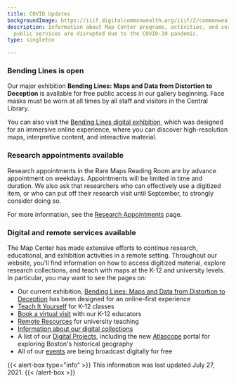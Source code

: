 ```yaml
---
title: COVID Updates
backgroundImage: https://iiif.digitalcommonwealth.org/iiif/2/commonwealth:8336hc349/1977,3051,4696,1785/1200,/0/default.jpg
description: Information about Map Center programs, activities, and services while
  public services are disrupted due to the COVID-19 pandemic.
type: singleton

---
```

### Bending Lines is open

Our major exhibition **Bending Lines: Maps and Data from Distortion to Deception** is available for free public access in our gallery beginning. Face masks must be worn at all times by all staff and visitors in the Central Library.

You can also visit the [Bending Lines digital exhibition](https://www.leventhalmap.org/digital-exhibitions/bending-lines/), which was designed for an immersive online experience, where you can discover high-resolution maps, interpretive content, and interactive material.

### Research appointments available

Research appointments in the Rare Maps Reading Room are by advance appointment on weekdays. Appointments will be limited in time and duration. We also ask that researchers who can effectively use a digitized item, or who can put off their research visit until September, to strongly consider doing so.

For more information, see the [Research Appointments](https://www.leventhalmap.org/research/appointments/) page.

### Digital and remote services available

The Map Center has made extensive efforts to continue research, educational, and exhibition activities in a remote setting. Throughout our website, you'll find information on how to access digitized material, explore research collections, and teach with maps at the K-12 and university levels. In particular, you may want to see the pages on:

* Our current exhibition, [Bending Lines: Maps and Data from Distortion to Deception](https://leventhalmap.org/digital-exhibitions/bending-lines) has been designed for an online-first experience
* [Teach It Yourself](/education/k12/teach-it-yourself) for K-12 classes
* [Book a virtual visit](/education/k12/school-visits) with our K-12 educators
* [Remote Resources](/education/university) for university teaching
* [Information about our digital collections](/collections/digital-collections)
* A list of our [Digital Projects](/projects/digital-projects), including the new [Atlascope](https://atlascope.leventhalmap.org) portal for exploring Boston's historical geography
* All of our [events](/event) are being broadcast digitally for free

{{< alert-box type="info" >}} This information was last updated July 27, 2021. {{< /alert-box >}}